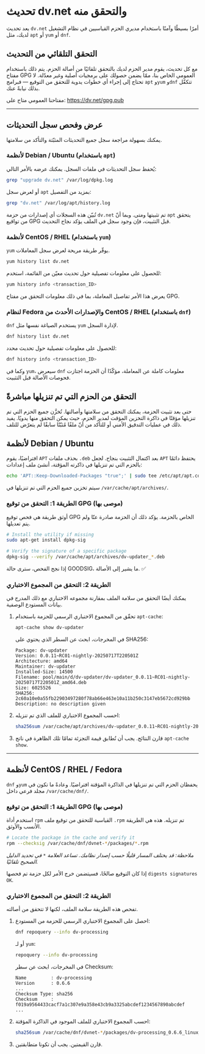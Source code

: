# تحديث dv.net والتحقق منه

يعد تحديث `dv.net` أمرًا بسيطًا وآمنًا باستخدام مديري الحزم القياسيين في نظام التشغيل لديك، مثل `apt` أو `yum` أو `dnf`.

## التحقق التلقائي من التحديث

مع كل تحديث، يقوم مدير الحزم لديك بالتحقق تلقائيًا من أصالة الحزم. يتم ذلك باستخدام مفتاح GPG العمومي الخاص بنا، ممّا يضمن حصولك على برمجيات أصلية وغير معدّلة. لا تحتاج إلى إجراء أي خطوات يدوية للتحقق من التوقيع — فبرامج `apt` و`yum` و`dnf` تتكفّل بذلك نيابةً عنك.

مفتاحنا العمومي متاح على: <https://dv.net/gpg.pub>

------------------------------------------------------------------------

## عرض وفحص سجل التحديثات

يمكنك بسهولة مراجعة سجل جميع التحديثات المثبّتة والتأكد من سلامتها.

### لأنظمة Debian / Ubuntu (باستخدام `apt`)

يُحفظ سجل التحديثات في ملفات السجل. يمكنك عرضه بالأمر التالي:

``` bash
grep "upgrade dv.net" /var/log/dpkg.log
```

أو لعرض سجل `apt` بمزيد من التفصيل:

``` bash
grep "dv.net" /var/log/apt/history.log
```

تُبيّن هذه السجلات أي إصدارات من حزمة `dv.net` تم تثبيتها ومتى. وبما أنّ `apt` يتحقق من تواقيع GPG قبل التثبيت، فإن وجود سجل في الملف يؤكد نجاح التحديث.

### لأنظمة CentOS / RHEL (باستخدام `yum`)

`yum` يوفّر طريقة مريحة لعرض سجل المعاملات.

``` bash
yum history list dv.net
```

للحصول على معلومات تفصيلية حول تحديث معيّن من القائمة، استخدم:

``` bash
yum history info <transaction_ID>
```

يعرض هذا الأمر تفاصيل المعاملة، بما في ذلك معلومات التحقق من مفتاح GPG.

### لنظام Fedora والإصدارات الأحدث من CentOS / RHEL (باستخدام `dnf`)

`dnf` يستخدم الصياغة نفسها مثل `yum` لإدارة السجل.

``` bash
dnf history list dv.net
```

للحصول على معلومات تفصيلية حول تحديث محدد:

``` bash
dnf history info <transaction_ID>
```

وكما في `yum`، سيعرض `dnf` معلومات كاملة عن المعاملة، مؤكّدًا أن الحزمة اجتازت فحوصات الأصالة قبل التثبيت.

## التحقق من الحزم التي تم تنزيلها مباشرةً

حتى بعد تثبيت الحزمة، يمكنك التحقق من سلامتها وأصالتها. تُخزَّن جميع الحزم التي تم تنزيلها مؤقتًا في ذاكرة التخزين المؤقت لمدير الحزم، حيث يمكن التحقق منها يدويًا. يفيد ذلك في عمليات التدقيق الأمني أو للتأكد من أنّ ملفًا مُثبّتًا سابقًا لم يتعرّض للتلف.

## لأنظمة Debian / Ubuntu

افتراضيًا، يقوم `APT` بحذف ملفات `.deb` بعد اكتمال التثبيت بنجاح. لجعل `APT` يحتفظ دائمًا بالحزم التي تم تنزيلها في ذاكرته المؤقتة، أنشئ ملف إعدادات:

``` bash
echo 'APT::Keep-Downloaded-Packages "true";' | sudo tee /etc/apt/apt.conf.d/01keep-debs
```

سيتم تخزين جميع الحزم التي تم تنزيلها في `/var/cache/apt/archives/`.

### الطريقة 1: التحقق من توقيع GPG (موصى بها)

أوثق طريقة هي فحص توقيع GPG الخاص بالحزمة. يؤكد ذلك أن الحزمة صادرة عنّا ولم يتم تعديلها.

``` bash
# Install the utility if missing
sudo apt-get install dpkg-sig

# Verify the signature of a specific package
dpkg-sig --verify /var/cache/apt/archives/dv-updater_*.deb
```

إذا نجح الفحص، سترى حالة GOODSIG، ما يشير إلى الأصالة. ✅

### الطريقة 2: التحقق من المجموع الاختباري

يمكنك أيضًا التحقق من سلامة الملف بمقارنة مجموعه الاختباري مع ذلك المدرج في بيانات المستودع الوصفية.

1.  تحقّق من المجموع الاختباري الرسمي للحزمة باستخدام `apt-cache`:

    ``` bash
    apt-cache show dv-updater
    ```

    في المخرجات، ابحث عن السطر الذي يحتوي على SHA256:

        Package: dv-updater
        Version: 0.0.11~RC01-nightly-20250717T220501Z
        Architecture: amd64
        Maintainer: dv-updater
        Installed-Size: 14500
        Filename: pool/main/d/dv-updater/dv-updater_0.0.11~RC01-nightly-20250717T220501Z_amd64.deb
        Size: 6025526
        SHA256: 2c60a10e0a55fb22903497280f78ab66e463e10a11b250c3147eb5672cd929bb
        Description: no description given

2.  احسب المجموع الاختباري للملف الذي تم تنزيله:

    ``` bash
    sha256sum /var/cache/apt/archives/dv-updater_0.0.11~RC01-nightly-20250717T220501Z_amd64.deb
    ```

3.  قارن النتائج. يجب أن تُطابق قيمة التجزئة تمامًا تلك الظاهرة في ناتج `apt-cache show`.

------------------------------------------------------------------------

## لأنظمة CentOS / RHEL / Fedora

`dnf` و`yum` يحفظان الحزم التي تم تنزيلها في الذاكرة المؤقتة افتراضيًا. وعادةً ما تكون في مجلد فرعي داخل `/var/cache/dnf/`.

### الطريقة 1: التحقق من توقيع GPG (موصى بها)

استخدم أداة `rpm` القياسية للتحقق من توقيع ملف `.rpm` تم تنزيله. هذه هي الطريقة الأنسب والأوثق.

``` bash
# Locate the package in the cache and verify it
rpm --checksig /var/cache/dnf/dvnet-*/packages/*.rpm
```

*ملاحظة: قد يختلف المسار قليلًا حسب إصدار نظامك. تساعد العلامة `*` في تحديد الدليل الصحيح تلقائيًا.*

إذا كان التوقيع صالحًا، فسيتضمن خرج الأمر لكل حزمة تم فحصها `digests signatures OK`.

### الطريقة 2: التحقق من المجموع الاختباري

تفحص هذه الطريقة سلامة الملف، لكنها لا تتحقق من أصالته.

1.  احصل على المجموع الاختباري الرسمي للحزمة من المستودع:

    ``` bash
    dnf repoquery --info dv-processing
    ```

    أو لـ `yum`:

    ``` bash
    repoquery --info dv-processing
    ```

    في المخرجات، ابحث عن سطر Checksum:

        Name         : dv-processing
        Version      : 0.6.6
        ...
        Checksum Type: sha256
        Checksum     : f019a9564433cacf7a1c307e9a358e43cb9a3325abcdef1234567890abcdef
        ...

2.  احسب المجموع الاختباري للملف الموجود في الذاكرة المؤقتة:

    ``` bash
    sha256sum /var/cache/dnf/dvnet-*/packages/dv-processing_0.6.6_linux_amd64.rpm
    ```

3.  قارن القيمتين. يجب أن تكونا متطابقتين.